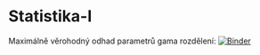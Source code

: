# Statistika-I
Maximálně věrohodný odhad parametrů gama rozdělení: [![Binder](https://mybinder.org/badge_logo.svg)](https://mybinder.org/v2/gh/ea542/Statistika-I/main?labpath=gamaMLE.ipynb)
